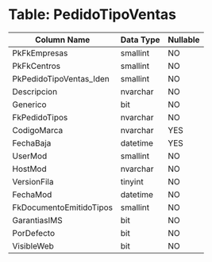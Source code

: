 # Table: PedidoTipoVentas

| Column Name | Data Type | Nullable |
|-------------|-----------|----------|
| PkFkEmpresas | smallint | NO |
| PkFkCentros | smallint | NO |
| PkPedidoTipoVentas_Iden | smallint | NO |
| Descripcion | nvarchar | NO |
| Generico | bit | NO |
| FkPedidoTipos | nvarchar | NO |
| CodigoMarca | nvarchar | YES |
| FechaBaja | datetime | YES |
| UserMod | smallint | NO |
| HostMod | nvarchar | NO |
| VersionFila | tinyint | NO |
| FechaMod | datetime | NO |
| FkDocumentoEmitidoTipos | smallint | NO |
| GarantiasIMS | bit | NO |
| PorDefecto | bit | NO |
| VisibleWeb | bit | NO |
